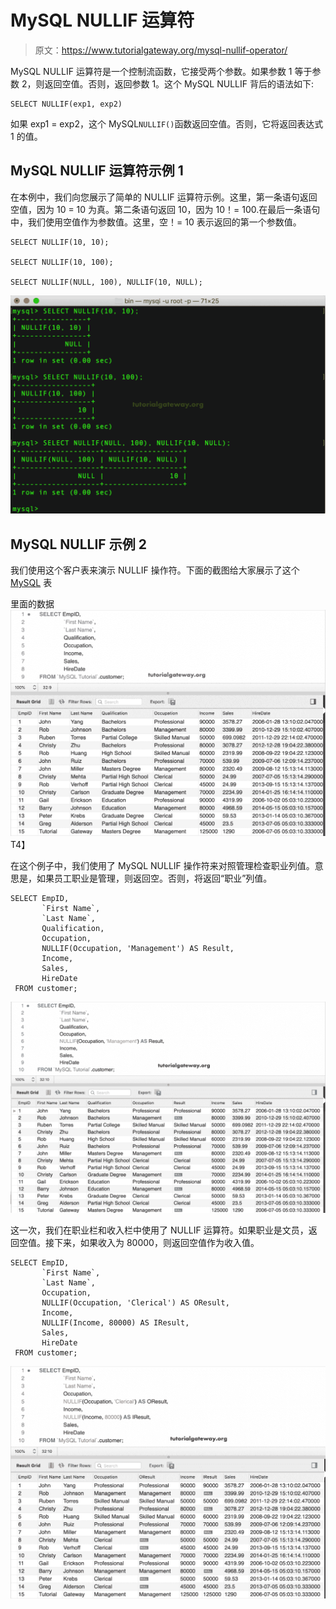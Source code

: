# MySQL NULLIF 运算符

> 原文：<https://www.tutorialgateway.org/mysql-nullif-operator/>

MySQL NULLIF 运算符是一个控制流函数，它接受两个参数。如果参数 1 等于参数 2，则返回空值。否则，返回参数 1。这个 MySQL NULLIF 背后的语法如下:

```
SELECT NULLIF(exp1, exp2) 
```

如果 exp1 = exp2，这个 MySQL`NULLIF()`函数返回空值。否则，它将返回表达式 1 的值。

## MySQL NULLIF 运算符示例 1

在本例中，我们向您展示了简单的 NULLIF 运算符示例。这里，第一条语句返回空值，因为 10 = 10 为真。第二条语句返回 10，因为 10！= 100.在最后一条语句中，我们使用空值作为参数值。这里，空！= 10 表示返回的第一个参数值。

```
SELECT NULLIF(10, 10);

SELECT NULLIF(10, 100);

SELECT NULLIF(NULL, 100), NULLIF(10, NULL);
```

![MySQL NULLIF Operator 1](img/110b0ce45c63443234bf061571ba120c.png)

## MySQL NULLIF 示例 2

我们使用这个客户表来演示 NULLIF 操作符。下面的截图给大家展示了这个 [MySQL](https://www.tutorialgateway.org/mysql-tutorial/) 表

里面的数据![MySQL NULLIF Operator 2](img/e550394b08cd877458bea8fd872183c5.png)T4】

在这个例子中，我们使用了 MySQL NULLIF 操作符来对照管理检查职业列值。意思是，如果员工职业是管理，则返回空。否则，将返回“职业”列值。

```
SELECT EmpID, 
       `First Name`,
       `Last Name`,
       Qualification,
       Occupation,
       NULLIF(Occupation, 'Management') AS Result,
       Income,
       Sales,
       HireDate
 FROM customer;
```

![MySQL NULLIF Operator 3](img/af1fbed3a2ec0bb4deff76bb228ed08f.png)

这一次，我们在职业栏和收入栏中使用了 NULLIF 运算符。如果职业是文员，返回空值。接下来，如果收入为 80000，则返回空值作为收入值。

```
SELECT EmpID, 
       `First Name`,
       `Last Name`,
       Occupation,
       NULLIF(Occupation, 'Clerical') AS OResult,
       Income,
       NULLIF(Income, 80000) AS IResult,
       Sales,
       HireDate
 FROM customer;
```

![MySQL NULLIF Operator 4](img/6b3ad19c7b11ee1596ccd85d60db40dd.png)